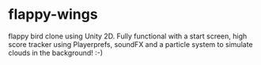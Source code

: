 # flappy-wings
flappy bird clone using Unity 2D. Fully functional with a start screen, high score tracker using Playerprefs, soundFX and a particle system to simulate clouds in the background! :-)
